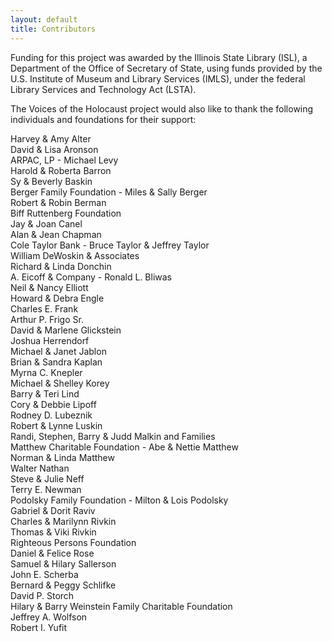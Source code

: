```yaml
---
layout: default
title: Contributors
---
```

Funding for this project was awarded by the Illinois State Library (ISL), a Department of the Office of Secretary of State, using funds provided by the U.S. Institute of Museum and Library Services (IMLS), under the federal Library Services and Technology Act (LSTA).

The Voices of the Holocaust project would also like to thank the following individuals and foundations for their support:

Harvey & Amy Alter  
David & Lisa Aronson  
ARPAC, LP - Michael Levy  
Harold & Roberta Barron  
Sy & Beverly Baskin  
Berger Family Foundation - Miles & Sally Berger  
Robert & Robin Berman  
Biff Ruttenberg Foundation  
Jay & Joan Canel  
Alan & Jean Chapman  
Cole Taylor Bank - Bruce Taylor & Jeffrey Taylor  
William DeWoskin & Associates  
Richard & Linda Donchin  
A. Eicoff & Company - Ronald L. Bliwas  
Neil & Nancy Elliott  
Howard & Debra Engle  
Charles E. Frank  
Arthur P. Frigo Sr.  
David & Marlene Glickstein  
Joshua Herrendorf  
Michael & Janet Jablon  
Brian & Sandra Kaplan  
Myrna C. Knepler  
Michael & Shelley Korey  
Barry & Teri Lind  
Cory & Debbie Lipoff  
Rodney D. Lubeznik   
Robert & Lynne Luskin  
Randi, Stephen, Barry & Judd Malkin and Families  
Matthew Charitable Foundation - Abe & Nettie Matthew  
Norman & Linda Matthew  
Walter Nathan  
Steve & Julie Neff  
Terry E. Newman  
Podolsky Family Foundation - Milton & Lois Podolsky  
Gabriel & Dorit Raviv  
Charles & Marilynn Rivkin  
Thomas & Viki Rivkin  
Righteous Persons Foundation  
Daniel & Felice Rose  
Samuel & Hilary Sallerson  
John E. Scherba  
Bernard & Peggy Schlifke  
David P. Storch  
Hilary & Barry Weinstein Family Charitable Foundation  
Jeffrey A. Wolfson  
Robert I. Yufit  

